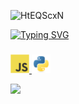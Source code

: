 ![HtEQScxN](https://user-images.githubusercontent.com/56581351/170049189-c9be4845-812a-477f-a99a-5a3dc6a9489a.jpg)


[![Typing SVG](https://readme-typing-svg.herokuapp.com?color=E627F7&lines=retrovaweQA)](https://git.io/typing-svg)


<h3 align="left"></h3>
<a href="https://developer.mozilla.org/en-US/docs/Web/JavaScript" target="_blank" rel="noreferrer"> <img src="https://raw.githubusercontent.com/devicons/devicon/master/icons/javascript/javascript-original.svg" alt="javascript" width="30" height="30"/> </a> <a href="https://www.python.org" target="_blank" rel="noreferrer"> <img src="https://raw.githubusercontent.com/devicons/devicon/master/icons/python/python-original.svg" alt="python" width="30" height="30"/> </a>

![](https://komarev.com/ghpvc/?username=your-github-retrowaveQA&color=E627F7)

